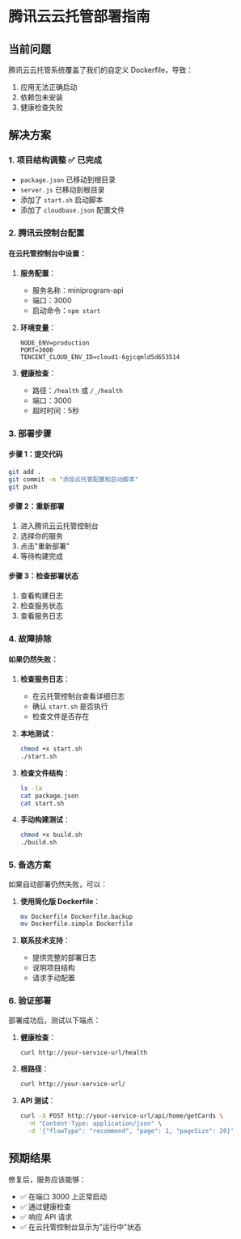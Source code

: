 # 腾讯云云托管部署指南

## 当前问题

腾讯云云托管系统覆盖了我们的自定义 Dockerfile，导致：
1. 应用无法正确启动
2. 依赖包未安装
3. 健康检查失败

## 解决方案

### 1. 项目结构调整 ✅ 已完成

- `package.json` 已移动到根目录
- `server.js` 已移动到根目录
- 添加了 `start.sh` 启动脚本
- 添加了 `cloudbase.json` 配置文件

### 2. 腾讯云控制台配置

#### 在云托管控制台中设置：

1. **服务配置**：
   - 服务名称：miniprogram-api
   - 端口：3000
   - 启动命令：`npm start`

2. **环境变量**：
   ```
   NODE_ENV=production
   PORT=3000
   TENCENT_CLOUD_ENV_ID=cloud1-6gjcqmld5d653514
   ```

3. **健康检查**：
   - 路径：`/health` 或 `/_/health`
   - 端口：3000
   - 超时时间：5秒

### 3. 部署步骤

#### 步骤 1：提交代码
```bash
git add .
git commit -m "添加云托管配置和启动脚本"
git push
```

#### 步骤 2：重新部署
1. 进入腾讯云云托管控制台
2. 选择你的服务
3. 点击"重新部署"
4. 等待构建完成

#### 步骤 3：检查部署状态
1. 查看构建日志
2. 检查服务状态
3. 查看服务日志

### 4. 故障排除

#### 如果仍然失败：

1. **检查服务日志**：
   - 在云托管控制台查看详细日志
   - 确认 `start.sh` 是否执行
   - 检查文件是否存在

2. **本地测试**：
   ```bash
   chmod +x start.sh
   ./start.sh
   ```

3. **检查文件结构**：
   ```bash
   ls -la
   cat package.json
   cat start.sh
   ```

4. **手动构建测试**：
   ```bash
   chmod +x build.sh
   ./build.sh
   ```

### 5. 备选方案

如果自动部署仍然失败，可以：

1. **使用简化版 Dockerfile**：
   ```bash
   mv Dockerfile Dockerfile.backup
   mv Dockerfile.simple Dockerfile
   ```

2. **联系技术支持**：
   - 提供完整的部署日志
   - 说明项目结构
   - 请求手动配置

### 6. 验证部署

部署成功后，测试以下端点：

1. **健康检查**：
   ```bash
   curl http://your-service-url/health
   ```

2. **根路径**：
   ```bash
   curl http://your-service-url/
   ```

3. **API 测试**：
   ```bash
   curl -X POST http://your-service-url/api/home/getCards \
     -H "Content-Type: application/json" \
     -d '{"flowType": "recommend", "page": 1, "pageSize": 20}'
   ```

## 预期结果

修复后，服务应该能够：
- ✅ 在端口 3000 上正常启动
- ✅ 通过健康检查
- ✅ 响应 API 请求
- ✅ 在云托管控制台显示为"运行中"状态 